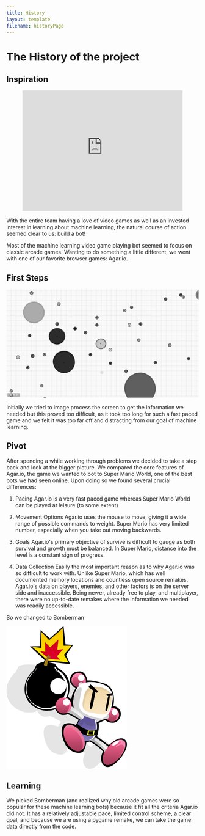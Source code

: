 ```yaml
---
title: History
layout: template
filename: historyPage
---
```

# The History of the project

## Inspiration

<center>
  <iframe width="420" height="315" src="https://www.youtube.com/embed/qv6UVOQ0F44" frameborder="0" allowfullscreen></iframe>
</center>

With the entire team having a love of video games as well as an invested interest in learning about machine learning, the natural course of action seemed clear to us: build a bot!

Most of the machine learning video game playing bot seemed to focus on classic arcade games. Wanting to do something a little different, we went with one of our favorite browser games: Agar.io.

## First Steps

![Bomberman](resources/agar_img.png "Bomberman")

Initially we tried to image process the screen to get the information we needed but this proved too difficult, as it took too long for such a fast paced game and we felt it was too far off and distracting from our goal of machine learning.

## Pivot

After spending a while working through problems we decided to take a step back and look at the bigger picture. We compared the core features of Agar.io, the game we wanted to bot to Super Mario World, one of the best bots we had seen online. Upon doing so we found several crucial differences:

1. Pacing
Agar.io is a very fast paced game whereas Super Mario World can be played at leisure (to some extent)

2. Movement Options
Agar.io uses the mouse to move, giving it a wide range of possible commands to weight. Super Mario has very limited number, especially when you take out moving backwards.

3. Goals
Agar.io's primary objective of survive is difficult to gauge as both survival and growth must be balanced. In Super Mario, distance into the level is a constant sign of progress.

4. Data Collection
Easily the most important reason as to why Agar.io was so difficult to work with. Unlike Super Mario, which has well documented memory locations and countless open source remakes, Agar.io's data on players, enemies, and other factors is on the server side and inaccessible. Being newer, already free to play, and multiplayer, there were no up-to-date remakes where the information we needed was readily accessible.

So we changed to Bomberman

![Bomberman](resources/bomb.png "Bomberman")

## Learning

We picked Bomberman (and realized why old arcade games were so popular for these machine learning bots) because it fit all the criteria Agar.io did not. It has a relatively adjustable pace, limited control scheme, a clear goal, and because we are using a pygame remake, we can take the game data directly from the code.

